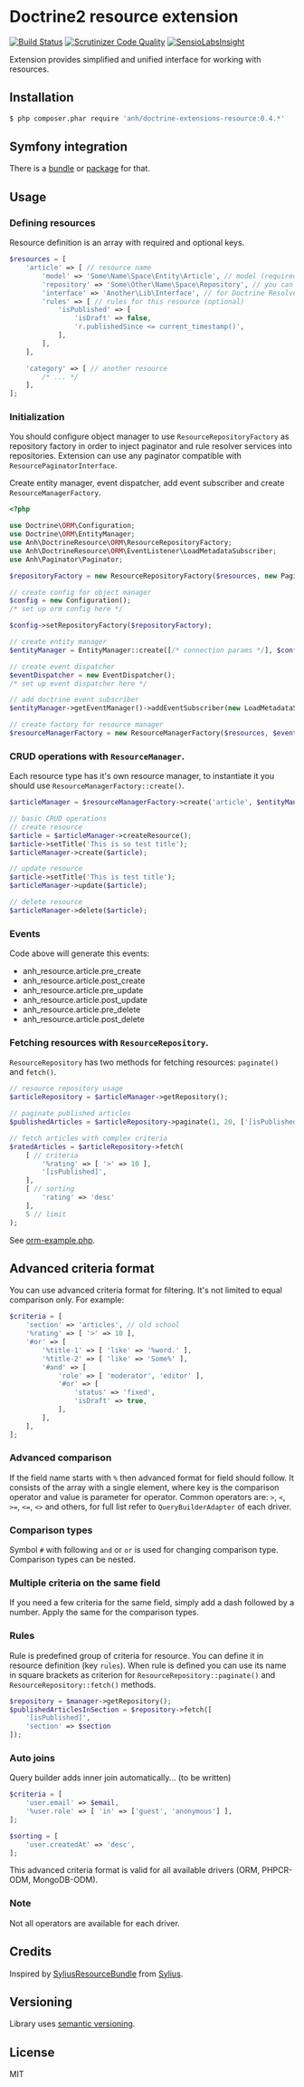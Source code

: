 # Doctrine2 resource extension

[![Build Status](https://travis-ci.org/hilobok/doctrine-extensions-resource.svg?branch=master)](https://travis-ci.org/hilobok/doctrine-extensions-resource) [![Scrutinizer Code Quality](https://scrutinizer-ci.com/g/hilobok/doctrine-extensions-resource/badges/quality-score.png?b=master)](https://scrutinizer-ci.com/g/hilobok/doctrine-extensions-resource/?branch=master) [![SensioLabsInsight](https://insight.sensiolabs.com/projects/f28bcb37-fdb1-4ec9-85b9-d9079d05552d/mini.png)](https://insight.sensiolabs.com/projects/f28bcb37-fdb1-4ec9-85b9-d9079d05552d)

Extension provides simplified and unified interface for working with resources.

## Installation
```bash
$ php composer.phar require 'anh/doctrine-extensions-resource:0.4.*'
```

## Symfony integration
There is a [bundle](https://github.com/hilobok/AnhDoctrineResourceBundle) or [package](https://packagist.org/packages/anh/doctrine-resource-bundle) for that.

## Usage

### Defining resources
Resource definition is an array with required and optional keys.

```php
$resources = [
    'article' => [ // resource name
        'model' => 'Some\Name\Space\Entity\Article', // model (required)
        'repository' => 'Some\Other\Name\Space\Repository', // you can override resource repository here (optional)
        'interface' => 'Another\Lib\Interface', // for Doctrine ResolveTargetEntityListener (optional, can be array, not implemented yet)
        'rules' => [ // rules for this resource (optional)
            'isPublished' => [
                'isDraft' => false,
                'r.publishedSince <= current_timestamp()',
            ],
        ],
    ],

    'category' => [ // another resource
        /* ... */
    ],
];
```

### Initialization
You should configure object manager to use `ResourceRepositoryFactory` as repository factory in order to inject paginator and rule resolver services into repositories. Extension can use any paginator compatible with `ResourcePaginatorInterface`.

Create entity manager, event dispatcher, add event subscriber and create `ResourceManagerFactory`.

```php
<?php

use Doctrine\ORM\Configuration;
use Doctrine\ORM\EntityManager;
use Anh\DoctrineResource\ORM\ResourceRepositoryFactory;
use Anh\DoctrineResource\ORM\EventListener\LoadMetadataSubscriber;
use Anh\Paginator\Paginator;

$repositoryFactory = new ResourceRepositoryFactory($resources, new Paginator());

// create config for object manager
$config = new Configuration();
/* set up orm config here */

$config->setRepositoryFactory($repositoryFactory);

// create entity manager
$entityManager = EntityManager::create([/* connection params */], $config);

// create event dispatcher
$eventDispatcher = new EventDispatcher();
/* set up event dispatcher here */

// add doctrine event subscriber
$entityManager->getEventManager()->addEventSubscriber(new LoadMetadataSubscriber($resources));

// create factory for resource manager
$resourceManagerFactory = new ResourceManagerFactory($resources, $eventDispatcher);

```

### CRUD operations with `ResourceManager`.
Each resource type has it's own resource manager, to instantiate it you should use `ResourceManagerFactory::create()`.

```php
$articleManager = $resourceManagerFactory->create('article', $entityManager);

// basic CRUD operations
// create resource
$article = $articleManager->createResource();
$article->setTitle('This is so test title');
$articleManager->create($article);

// update resource
$article->setTitle('This is test title');
$articleManager->update($article);

// delete resource
$articleManager->delete($article);
```

### Events
Code above will generate this events:
- anh_resource.article.pre_create
- anh_resource.article.post_create
- anh_resource.article.pre_update
- anh_resource.article.post_update
- anh_resource.article.pre_delete
- anh_resource.article.post_delete

### Fetching resources with `ResourceRepository`.
`ResourceRepository` has two methods for fetching resources: `paginate()` and `fetch()`.

```php
// resource repository usage
$articleRepository = $articleManager->getRepository();

// paginate published articles
$publishedArticles = $articleRepository->paginate(1, 20, ['[isPublished]']);

// fetch articles with complex criteria
$ratedArticles = $articleRepository->fetch(
    [ // criteria
        '%rating' => [ '>' => 10 ],
        '[isPublished]',
    ],
    [ // sorting
        'rating' => 'desc'
    ],
    5 // limit
);
```

See [orm-example.php](https://github.com/hilobok/doctrine-extensions-resource/blob/master/orm-example.php).

## Advanced criteria format
You can use advanced criteria format for filtering. It's not limited to equal comparison only. For example:

```php
$criteria = [
    'section' => 'articles', // old school
    '%rating' => [ '>' => 10 ],
    '#or' => [
        '%title-1' => [ 'like' => '%word.' ],
        '%title-2' => [ 'like' => 'Some%' ],
        '#and' => [
            'role' => [ 'moderator', 'editor' ],
            '#or' => [
                'status' => 'fixed',
                'isDraft' => true,
            ],
        ],
    ],
];
```

### Advanced comparison
If the field name starts with `%` then advanced format for field should follow. It consists of the array with a single element, where key is the comparison operator and value is parameter for operator. Common operators are: `>`, `<`, `>=`, `<=`, `<>` and others, for full list refer to `QueryBuilderAdapter` of each driver.

### Comparison types
Symbol `#` with following `and` or `or` is used for changing comparison type. Comparison types can be nested.

### Multiple criteria on the same field
If you need a few criteria for the same field, simply add a dash followed by a number. Apply the same for the comparison types.

### Rules
Rule is predefined group of criteria for resource. You can define it in resource definition (key `rules`). When rule is defined you can use its name in square brackets as criterion for `ResourceRepository::paginate()` and `ResourceRepository::fetch()` methods.

```php
$repository = $manager->getRepository();
$publishedArticlesInSection = $repository->fetch([
    '[isPublished]',
    'section' => $section
]);
```

### Auto joins
Query builder adds inner join automatically... (to be written)

```php
$criteria = [
    'user.email' => $email,
    '%user.role' => [ 'in' => ['guest', 'anonymous'] ],
];

$sorting = [
    'user.createdAt' => 'desc',
];
```

This advanced criteria format is valid for all available drivers (ORM, PHPCR-ODM, MongoDB-ODM).

### Note
Not all operators are available for each driver.

## Credits
Inspired by [SyliusResourceBundle](https://github.com/Sylius/SyliusResourceBundle) from [Sylius](http://sylius.org).

## Versioning
Library uses [semantic versioning](http://semver.org/).

## License
MIT
